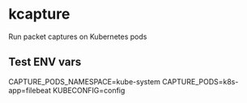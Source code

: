 # kcapture
Run packet captures on Kubernetes pods


## Test ENV vars

CAPTURE_PODS_NAMESPACE=kube-system
CAPTURE_PODS=k8s-app=filebeat
KUBECONFIG=config